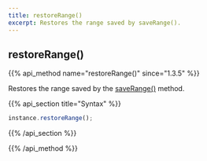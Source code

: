 ```yaml
---
title: restoreRange()
excerpt: Restores the range saved by saveRange().
---
```

## restoreRange()

{{% api_method name="restoreRange()" since="1.3.5" %}}

Restores the range saved by the [saveRange()](/api/rangehelper/saverange/) method.


{{% api_section title="Syntax" %}}
```js
instance.restoreRange();
```
{{% /api_section %}}

{{% /api_method %}}